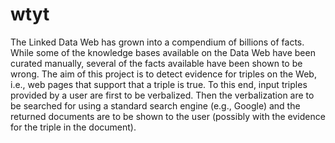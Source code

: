 # wtyt

The Linked Data Web has grown into a compendium of billions of facts. While some of the knowledge bases available on the Data Web have been curated manually, several of the facts available have been shown to be wrong. The aim of this project is to detect evidence for triples on the Web, i.e., web pages that support that a triple is true. To this end, input triples provided by a user are first to be verbalized. Then the verbalization are to be searched for using a standard search engine (e.g., Google) and the returned documents are to be shown to the user (possibly with the evidence for the triple in the document).
